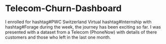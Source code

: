 # Telecom-Churn-Dashboard
I enrolled for hashtag#PWC Switzerland Virtual hashtag#Internship with hashtag#Forage during the week, the journey has been exciting so far.  I was presented with a dataset from a Telecom (PhoneNow) with details of there customers and those who left in the last one month.

